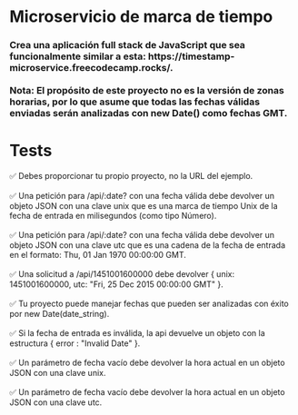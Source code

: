 # Microservicio de marca de tiempo

<h3>Crea una aplicación full stack de JavaScript que sea funcionalmente similar a esta: https://timestamp-microservice.freecodecamp.rocks/.
<br><br>
Nota: El propósito de este proyecto no es la versión de zonas horarias, por lo que asume que todas las fechas válidas enviadas serán analizadas con new Date() como fechas GMT.</h3>

#

# Tests

✅ Debes proporcionar tu propio proyecto, no la URL del ejemplo.<br><br>
✅ Una petición para /api/:date? con una fecha válida debe devolver un objeto JSON con una clave unix que es una marca de tiempo Unix de la fecha de entrada en milisegundos (como tipo Número).<br><br>
✅ Una petición para /api/:date? con una fecha válida debe devolver un objeto JSON con una clave utc que es una cadena de la fecha de entrada en el formato: Thu, 01 Jan 1970 00:00:00 GMT.<br><br>
✅ Una solicitud a /api/1451001600000 debe devolver { unix: 1451001600000, utc: "Fri, 25 Dec 2015 00:00:00 GMT" }.<br><br>
✅ Tu proyecto puede manejar fechas que pueden ser analizadas con éxito por new Date(date_string).<br><br>
✅ Si la fecha de entrada es inválida, la api devuelve un objeto con la estructura { error : "Invalid Date" }.<br><br>
✅ Un parámetro de fecha vacío debe devolver la hora actual en un objeto JSON con una clave unix.<br><br>
✅ Un parámetro de fecha vacío debe devolver la hora actual en un objeto JSON con una clave utc.
